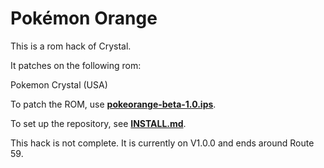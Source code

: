 # Pokémon Orange

This is a rom hack of Crystal.

It patches on the following rom:

Pokemon Crystal (USA)

To patch the ROM, use [**pokeorange-beta-1.0.ips**](patches/pokeorange-beta-1.0.ips).

To set up the repository, see [**INSTALL.md**](INSTALL.md).

This hack is not complete. It is currently on V1.0.0 and ends around Route 59.
